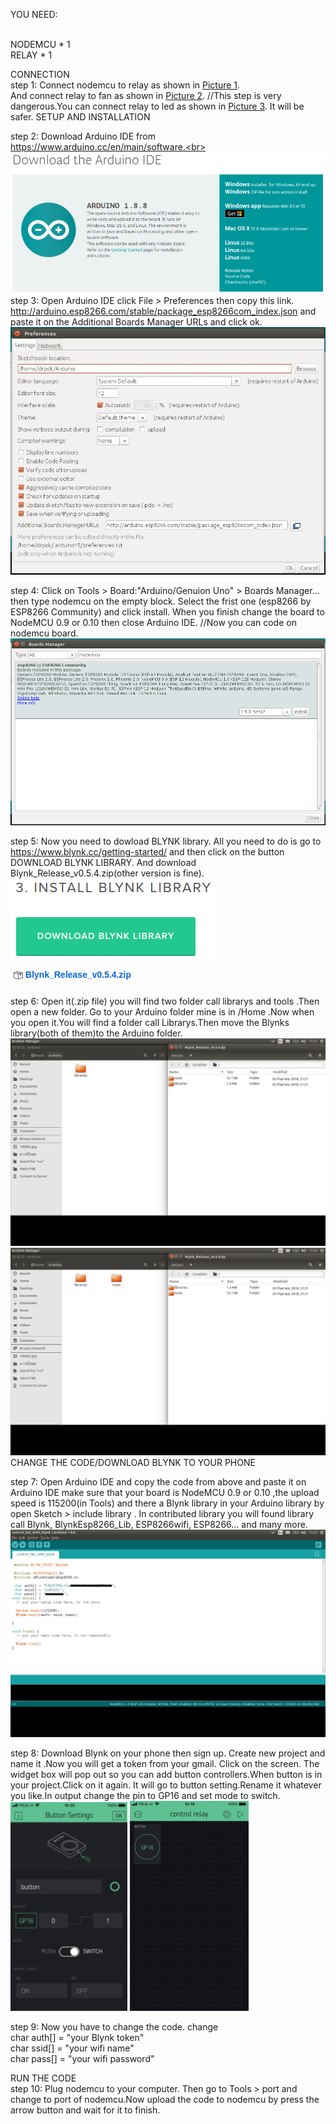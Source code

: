 
YOU NEED:
    
<br>NODEMCU * 1 <br>RELAY * 1 <br>
     
CONNECTION<br>
step 1: Connect nodemcu to relay as shown in <a href="https://github.com/yoshi151/NodeMCU-Control-Fan-With-Relay/blob/master/picture_1.png">Picture 1</a>.<br> And connect relay to fan as shown in <a href="https://github.com/yoshi151/NodeMCU-Control-Fan-With-Relay/blob/master/picture_2.png">Picture 2</a>. //This step is very dangerous.You can connect relay to led as shown in <a href="https://github.com/yoshi151/NodeMCU-Control-Fan-With-Relay/blob/master/picture_3.png">Picture 3</a>. It will be safer.
SETUP AND INSTALLATION<br>

step 2: Download Arduino IDE from https://www.arduino.cc/en/main/software.<br>
<a href="https://www.arduino.cc/en/main/software">
<img src="https://github.com/yoshi151/NodeMCU-Control-Fan-With-Relay/blob/master/picture/step2.png"><br>
</a>
step 3: Open Arduino IDE click File > Preferences then copy this link.
http://arduino.esp8266.com/stable/package_esp8266com_index.json and paste it on the Additional Boards Manager URLs and click ok.<br>
<img src="https://github.com/yoshi151/NodeMCU-Control-Fan-With-Relay/blob/master/picture/step3.png"><br>

step 4: Click on Tools > Board:"Arduino/Genuion Uno" > Boards Manager...
then type nodemcu on the empty block. Select the frist one (esp8266 by ESP8266 Community) and click install.
When you finish change the board to NodeMCU 0.9 or 0.10 then close Arduino IDE.
//Now you can code on nodemcu board.<br>
<img src="https://github.com/yoshi151/NodeMCU-Control-Fan-With-Relay/blob/master/picture/step4.png"><br>

step 5: Now you need to dowload BLYNK library. All you need to do is go to https://www.blynk.cc/getting-started/ 
and then click on the button DOWNLOAD BLYNK LIBRARY. And download Blynk_Release_v0.5.4.zip(other version is fine).<br>
<a href="https://www.blynk.cc/getting-started/">
<img src="https://github.com/yoshi151/NodeMCU-Control-Fan-With-Relay/blob/master/picture/step5.png"><br>
<img src="https://github.com/yoshi151/NodeMCU-Control-Fan-With-Relay/blob/master/picture/step5.1.png"><br>
</a>

step 6: Open it(.zip file) you will find two folder call librarys and tools .Then open a new folder. Go to your Arduino folder mine is in /Home .Now when you open it.You will find a folder call Librarys.Then move the Blynks library(both of them)to the Arduino folder.<br>
<img src="https://github.com/yoshi151/NodeMCU-Control-Fan-With-Relay/blob/master/picture/step6.png"><br>
<img src="https://github.com/yoshi151/NodeMCU-Control-Fan-With-Relay/blob/master/picture/step6.1.png"><br>
CHANGE THE CODE/DOWNLOAD BLYNK TO YOUR PHONE<br>
    
step 7: Open Arduino IDE and copy the code from above and paste it on Arduino IDE make sure that your board is NodeMCU 0.9 or 0.10 ,the upload speed is 115200(in Tools) and there a Blynk library in your Arduino library by open Sketch > include library 
. In contributed library you will found library call Blynk, BlynkEsp8266_Lib, ESP8266wifi, ESP8266... and many more.<br>
<img src="https://github.com/yoshi151/NodeMCU-Control-Fan-With-Relay/blob/master/picture/step7.png"><br>

step 8: Download Blynk on your phone then sign up. Create new project and name it .Now you will get a token from your gmail. Click on the screen. The widget box will pop out so you can add button controllers.When button is in your project.Click on it again. It will go to button setting.Rename it whatever you like.In output change the pin to GP16 and set mode to switch.<br>
<img src="https://github.com/yoshi151/NodeMCU-Control-Fan-With-Relay/blob/master/picture/step8.png">
<img src="https://github.com/yoshi151/NodeMCU-Control-Fan-With-Relay/blob/master/picture/step8.1.png"><br>

step 9: Now you have to change the code. 
change <br>
char auth[] = "your Blynk token" <br>
char ssid[] = "your wifi name" <br>
char pass[] = "your wifi password" <br>

RUN THE CODE<br>
step 10: Plug nodemcu to your computer. Then go to Tools > port and change to port of nodemcu.Now upload the code to nodemcu by press the arrow button and wait for it to finish.

